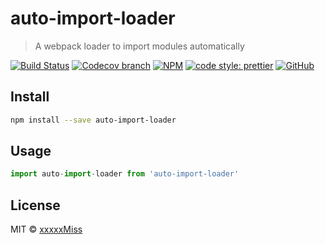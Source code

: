 # auto-import-loader

> A webpack loader to import modules automatically

[![Build Status](https://img.shields.io/travis/xxxxxMiss/auto-import-loader/master.svg)](https://travis-ci.org/xxxxxMiss/auto-import-loader)
[![Codecov branch](https://img.shields.io/codecov/c/github/xxxxxMiss/auto-import-loader/master.svg)](https://codecov.io/gh/xxxxxMiss/auto-import-loader)
[![NPM](https://img.shields.io/npm/v/auto-import-loader.svg)](https://www.npmjs.com/package/auto-import-loader)
[![code style: prettier](https://img.shields.io/badge/code_style-prettier-ff69b4.svg?style=flat-square)](https://github.com/prettier/prettier)
[![GitHub](https://img.shields.io/github/license/mashape/apistatus.svg)](https://opensource.org/licenses/MIT)


## Install

```bash
npm install --save auto-import-loader
```

## Usage

```js
import auto-import-loader from 'auto-import-loader'
```

## License

MIT © [xxxxxMiss](https://github.com/xxxxxMiss)
